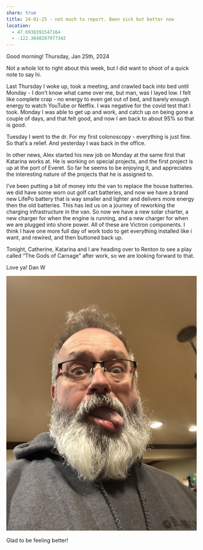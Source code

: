 ```yaml
---
share: true
title: 24-01-25 - not much to report. Been sick but better now
location:
  - 47.6938391547164
  - -122.3848207977342
---
```



Good morning!  Thursday, Jan 25th, 2024

Not a _whole_ lot to right about this week, but I did want to shoot of a quick note to say hi.

Last Thursday I woke up, took a meeting, and crawled back into bed until Monday - I don’t know what came over me, but man, was I layed low.   I felt like complete crap - no energy to even get out of bed, and barely enough energy to watch YouTube or Netflix.   I was negative for the covid test that I took.   Monday I was able to get up and work, and catch up on being gone a couple of days, and that felt good, and now I am back to about 95% so that is good.

Tuesday I went to the dr. For my first colonoscopy - everything is just fine.  So that’s a relief.   And yesterday I was back in the office.

In other news, Alex started his new job on Monday at the same first that Katarina works at.  He is working on special projects, and the first project is up at the port of Everet.  So far he seems to be enjoying it, and appreciates the interesting nature of the projects that he is assigned to.

I’ve been putting a bit of money into the van to replace the house batteries.  we did have some worn out golf cart batteries, and now we have a brand new LifePo battery that is way smaller and lighter and delivers more energy then the old batteries.  This has led us on a journey of reworking the charging infrastructure in the van.  So now we have a new solar charter, a new charger for when the engine is running, and a new charger for when we are plugged into shore power.  All of these are Victron components.  I think I have one more full day of work todo to get everything installed like i want, and rewired, and then buttoned back up.

Tonight, Catherine, Katarina and I are heading over to Renton to see a play called “The Gods of Carnage” after work, so we are looking forward to that.

Love ya!
Dan W

![Pasted image 20240125064539](../attachments/Pasted%20image%2020240125064539.jpg)

Glad to be feeling better!